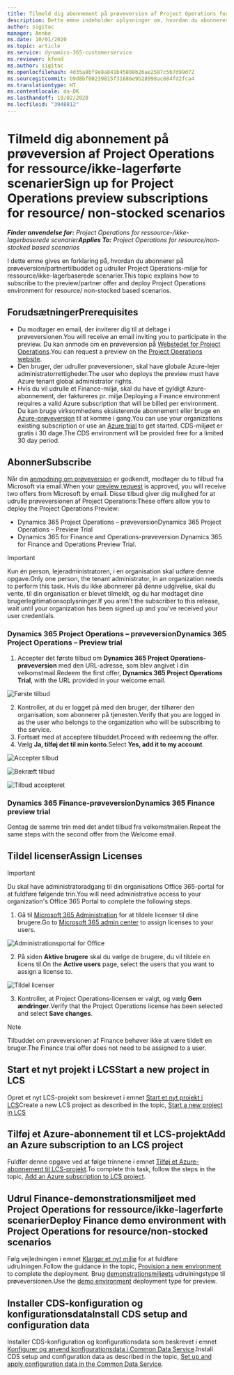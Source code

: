 ```yaml
---
title: Tilmeld dig abonnement på prøveversion af Project Operations for ressource/ikke-lagerførte scenarier
description: Dette emne indeholder oplysninger om, hvordan du abonnerer på og udruller Project Operations for ressource-/ikke-lagerbaserede scenarier.
author: sigitac
manager: Annbe
ms.date: 10/01/2020
ms.topic: article
ms.service: dynamics-365-customerservice
ms.reviewer: kfend
ms.author: sigitac
ms.openlocfilehash: 4d35a8bf9e8a841b45808b26ae2587c5b7d99d72
ms.sourcegitcommit: b9d8bf00239815f31686e9b28998ac684fd2fca4
ms.translationtype: HT
ms.contentlocale: da-DK
ms.lasthandoff: 10/02/2020
ms.locfileid: "3948812"
---
```

# <a name="sign-up-for-project-operations-preview-subscriptions-for-resource-non-stocked-scenarios"></a><span data-ttu-id="0d06c-103">Tilmeld dig abonnement på prøveversion af Project Operations for ressource/ikke-lagerførte scenarier</span><span class="sxs-lookup"><span data-stu-id="0d06c-103">Sign up for Project Operations preview subscriptions for resource/ non-stocked scenarios</span></span>

<span data-ttu-id="0d06c-104">_**Finder anvendelse for:** Project Operations for ressource-/ikke-lagerbaserede scenarier_</span><span class="sxs-lookup"><span data-stu-id="0d06c-104">_**Applies To:** Project Operations for resource/non-stocked based scenarios_</span></span>

<span data-ttu-id="0d06c-105">I dette emne gives en forklaring på, hvordan du abonnerer på prøveversion/partnertilbuddet og udruller Project Operations-miljø for ressource/ikke-lagerbaserede scenarier.</span><span class="sxs-lookup"><span data-stu-id="0d06c-105">This topic explains how to subscribe to the preview/partner offer and deploy Project Operations environment for resource/ non-stocked based scenarios.</span></span>

## <a name="prerequisites"></a><span data-ttu-id="0d06c-106">Forudsætninger</span><span class="sxs-lookup"><span data-stu-id="0d06c-106">Prerequisites</span></span>

- <span data-ttu-id="0d06c-107">Du modtager en email, der inviterer dig til at deltage i prøveversionen.</span><span class="sxs-lookup"><span data-stu-id="0d06c-107">You will receive an email inviting you to participate in the preview.</span></span> <span data-ttu-id="0d06c-108">Du kan anmode om en prøveversion på [Webstedet for Project Operations](https://dynamics.microsoft.com/en-us/project-operations/overview/).</span><span class="sxs-lookup"><span data-stu-id="0d06c-108">You can request a preview on the [Project Operations website](https://dynamics.microsoft.com/en-us/project-operations/overview/).</span></span>
- <span data-ttu-id="0d06c-109">Den bruger, der udruller prøveversionen, skal have globale Azure-lejer administratorrettigheder.</span><span class="sxs-lookup"><span data-stu-id="0d06c-109">The user who deploys the preview must have Azure tenant global administrator rights.</span></span>
- <span data-ttu-id="0d06c-110">Hvis du vil udrulle et Finance-miljø, skal du have et gyldigt Azure-abonnement, der faktureres pr. miljø.</span><span class="sxs-lookup"><span data-stu-id="0d06c-110">Deploying a Finance environment requires a valid Azure subscription that will be billed per environment.</span></span> <span data-ttu-id="0d06c-111">Du kan bruge virksomhedens eksisterende abonnement eller bruge en [Azure-prøveversion](https://azure.microsoft.com/en-us/free/) til at komme i gang.</span><span class="sxs-lookup"><span data-stu-id="0d06c-111">You can use your organizations existing subscription or use an [Azure trial](https://azure.microsoft.com/en-us/free/) to get started.</span></span> <span data-ttu-id="0d06c-112">CDS-miljøet er gratis i 30 dage.</span><span class="sxs-lookup"><span data-stu-id="0d06c-112">The CDS environment will be provided free for a limited 30 day period.</span></span>

## <a name="subscribe"></a><span data-ttu-id="0d06c-113">Abonner</span><span class="sxs-lookup"><span data-stu-id="0d06c-113">Subscribe</span></span>

<span data-ttu-id="0d06c-114">Når din [anmodning om prøveversion](https://forms.office.com/FormsPro/Pages/ResponsePage.aspx?id=v4j5cvGGr0GRqy180BHbR56j8lZs0FdAvwT75_WNFyxUMkRDV1NYQU5TNjE2VjhKOVBUNVg2R0s1NC4u) er godkendt, modtager du to tilbud fra Microsoft via email.</span><span class="sxs-lookup"><span data-stu-id="0d06c-114">When your [preview request](https://forms.office.com/FormsPro/Pages/ResponsePage.aspx?id=v4j5cvGGr0GRqy180BHbR56j8lZs0FdAvwT75_WNFyxUMkRDV1NYQU5TNjE2VjhKOVBUNVg2R0s1NC4u) is approved, you will receive two offers from Microsoft by email.</span></span> <span data-ttu-id="0d06c-115">Disse tilbud giver dig mulighed for at udrulle prøveversionen af Project Operations:</span><span class="sxs-lookup"><span data-stu-id="0d06c-115">These offers allow you to deploy the Project Operations Preview:</span></span>

- <span data-ttu-id="0d06c-116">Dynamics 365 Project Operations – prøveversion</span><span class="sxs-lookup"><span data-stu-id="0d06c-116">Dynamics 365 Project Operations – Preview Trial</span></span>
- <span data-ttu-id="0d06c-117">Dynamics 365 for Finance and Operations-prøveversion.</span><span class="sxs-lookup"><span data-stu-id="0d06c-117">Dynamics 365 for Finance and Operations Preview Trial.</span></span>

> [!IMPORTANT]
> <span data-ttu-id="0d06c-118">Kun én person, lejeradministratoren, i en organisation skal udføre denne opgave.</span><span class="sxs-lookup"><span data-stu-id="0d06c-118">Only one person, the tenant administrator, in an organization needs to perform this task.</span></span> <span data-ttu-id="0d06c-119">Hvis du ikke abonnerer på denne udgivelse, skal du vente, til din organisation er blevet tilmeldt, og du har modtaget dine brugerlegitimationsoplysninger.</span><span class="sxs-lookup"><span data-stu-id="0d06c-119">If you aren't the subscriber to this release, wait until your organization has been signed up and you've received your user credentials.</span></span>

### <a name="dynamics-365-project-operations--preview-trial"></a><span data-ttu-id="0d06c-120">Dynamics 365 Project Operations – prøveversion</span><span class="sxs-lookup"><span data-stu-id="0d06c-120">Dynamics 365 Project Operations – Preview trial</span></span>

1. <span data-ttu-id="0d06c-121">Accepter det første tilbud om **Dynamics 365 Project Operations-prøveversion** med den URL-adresse, som blev angivet i din velkomstmail.</span><span class="sxs-lookup"><span data-stu-id="0d06c-121">Redeem the first offer, **Dynamics 365 Project Operations Trial**, with the URL provided in your welcome email.</span></span>

![Første tilbud](./media/1FirstOffer.png)

2. <span data-ttu-id="0d06c-123">Kontroller, at du er logget på med den bruger, der tilhører den organisation, som abonnerer på tjenesten.</span><span class="sxs-lookup"><span data-stu-id="0d06c-123">Verify that you are logged in as the user who belongs to the organization who will be subscribing to the service.</span></span>
3. <span data-ttu-id="0d06c-124">Fortsæt med at acceptere tilbuddet.</span><span class="sxs-lookup"><span data-stu-id="0d06c-124">Proceed with redeeming the offer.</span></span> 
4. <span data-ttu-id="0d06c-125">Vælg **Ja, tilføj det til min konto**.</span><span class="sxs-lookup"><span data-stu-id="0d06c-125">Select **Yes, add it to my account**.</span></span>

![Accepter tilbud](./media/2RedeemFirstOffer.png)

![Bekræft tilbud](./media/3ConfirmFirstOffer.png)

![Tilbud accepteret](./media/4OfferSuccessfulyRedeemed.png)

### <a name="dynamics-365-finance-preview-trial"></a><span data-ttu-id="0d06c-129">Dynamics 365 Finance-prøveversion</span><span class="sxs-lookup"><span data-stu-id="0d06c-129">Dynamics 365 Finance preview trial</span></span>

<span data-ttu-id="0d06c-130">Gentag de samme trin med det andet tilbud fra velkomstmailen.</span><span class="sxs-lookup"><span data-stu-id="0d06c-130">Repeat the same steps with the second offer from the Welcome email.</span></span>

## <a name="assign-licenses"></a><span data-ttu-id="0d06c-131">Tildel licenser</span><span class="sxs-lookup"><span data-stu-id="0d06c-131">Assign Licenses</span></span>

> [!IMPORTANT]
> <span data-ttu-id="0d06c-132">Du skal have administratoradgang til din organisations Office 365-portal for at fuldføre følgende trin.</span><span class="sxs-lookup"><span data-stu-id="0d06c-132">You will need administrative access to your organization's Office 365 Portal to complete the following steps.</span></span>

1. <span data-ttu-id="0d06c-133">Gå til [Microsoft 365 Administration](https://portal.office.com/) for at tildele licenser til dine brugere.</span><span class="sxs-lookup"><span data-stu-id="0d06c-133">Go to [Microsoft 365 admin center](https://portal.office.com/) to assign licenses to your users.</span></span>

![Administrationsportal for Office](./media/5OfficeAdminPortal.png)

2. <span data-ttu-id="0d06c-135">På siden **Aktive brugere** skal du vælge de brugere, du vil tildele en licens til.</span><span class="sxs-lookup"><span data-stu-id="0d06c-135">On the **Active users** page, select the users that you want to assign a license to.</span></span>

![Tildel licenser](./media/6AssignLicenses.png)

3. <span data-ttu-id="0d06c-137">Kontroller, at Project Operations-licensen er valgt, og vælg **Gem ændringer**.</span><span class="sxs-lookup"><span data-stu-id="0d06c-137">Verify that the Project Operations license has been selected and select **Save changes**.</span></span> 

> [!NOTE]
> <span data-ttu-id="0d06c-138">Tilbuddet om prøveversionen af Finance behøver ikke at være tildelt en bruger.</span><span class="sxs-lookup"><span data-stu-id="0d06c-138">The Finance trial offer does not need to be assigned to a user.</span></span>

## <a name="start-a-new-project-in-lcs"></a><span data-ttu-id="0d06c-139">Start et nyt projekt i LCS</span><span class="sxs-lookup"><span data-stu-id="0d06c-139">Start a new project in LCS</span></span>

<span data-ttu-id="0d06c-140">Opret et nyt LCS-projekt som beskrevet i emnet [Start et nyt projekt i LCS](create-lcs-project.md)</span><span class="sxs-lookup"><span data-stu-id="0d06c-140">Create a new LCS project as described in the topic, [Start a new project in LCS](create-lcs-project.md)</span></span>

## <a name="add-an-azure-subscription-to-an-lcs-project"></a><span data-ttu-id="0d06c-141">Tilføj et Azure-abonnement til et LCS-projekt</span><span class="sxs-lookup"><span data-stu-id="0d06c-141">Add an Azure subscription to an LCS project</span></span>

<span data-ttu-id="0d06c-142">Fuldfør denne opgave ved at følge trinnene i emnet [Tilføj et Azure-abonnement til LCS-projekt](resource-add-azure-subscription-lcs-project.md).</span><span class="sxs-lookup"><span data-stu-id="0d06c-142">To complete this task, follow the steps in the topic, [Add an Azure subscription to LCS project](resource-add-azure-subscription-lcs-project.md).</span></span>

## <a name="deploy-finance-demo-environment-with-project-operations-for-resourcenon-stocked-scenarios"></a><span data-ttu-id="0d06c-143">Udrul Finance-demonstrationsmiljøet med Project Operations for ressource/ikke-lagerførte scenarier</span><span class="sxs-lookup"><span data-stu-id="0d06c-143">Deploy Finance demo environment with Project Operations for resource/non-stocked scenarios</span></span>

<span data-ttu-id="0d06c-144">Følg vejledningen i emnet [Klargør et nyt miljø](resource-provision-new-environment.md) for at fuldføre udrulningen.</span><span class="sxs-lookup"><span data-stu-id="0d06c-144">Follow the guidance in the topic, [Provision a new environment](resource-provision-new-environment.md) to complete the deployment.</span></span> <span data-ttu-id="0d06c-145">Brug [demonstrationsmiljøets](https://docs.microsoft.com/dynamics365/fin-ops-core/dev-itpro/deployment/deploy-demo-environment) udrulningstype til prøveversionen.</span><span class="sxs-lookup"><span data-stu-id="0d06c-145">Use the [demo environment](https://docs.microsoft.com/dynamics365/fin-ops-core/dev-itpro/deployment/deploy-demo-environment) deployment type for preview.</span></span>

## <a name="install-cds-setup-and-configuration-data"></a><span data-ttu-id="0d06c-146">Installer CDS-konfiguration og konfigurationsdata</span><span class="sxs-lookup"><span data-stu-id="0d06c-146">Install CDS setup and configuration data</span></span>

<span data-ttu-id="0d06c-147">Installer CDS-konfiguration og konfigurationsdata som beskrevet i emnet [Konfigurer og anvend konfigurationsdata i Common Data Service](resource-apply-pro-setup-config-data.md).</span><span class="sxs-lookup"><span data-stu-id="0d06c-147">Install CDS setup and configuration data as described in the topic, [Set up and apply configuration data in the Common Data Service](resource-apply-pro-setup-config-data.md).</span></span>

